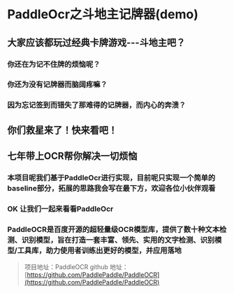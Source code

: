 # PaddleOcr之斗地主记牌器(demo)
## 大家应该都玩过经典卡牌游戏---斗地主吧？
### 你还在为记不住牌的烦恼呢？
### 你还为没有记牌器而脑阔疼嘛？
### 因为忘记签到而错失了那难得的记牌器，而内心的奔溃？
## 你们救星来了！快来看吧！
## 七年带上OCR帮你解决一切烦恼
### 本项目呢我们基于PaddleOcr进行实现，目前呢只实现一个简单的baseline部分，拓展的思路我会写在最下方，欢迎各位小伙伴观看
### OK 让我们一起来看看PaddleOcr
### PaddleOCR是百度开源的超轻量级OCR模型库，提供了数十种文本检测、识别模型，旨在打造一套丰富、领先、实用的文字检测、识别模型/工具库，助力使用者训练出更好的模型，并应用落地
> 项目地址：PaddleOCR github 地址： [https://github.com/PaddlePaddle/PaddleOCR](https://github.com/PaddlePaddle/PaddleOCR)
